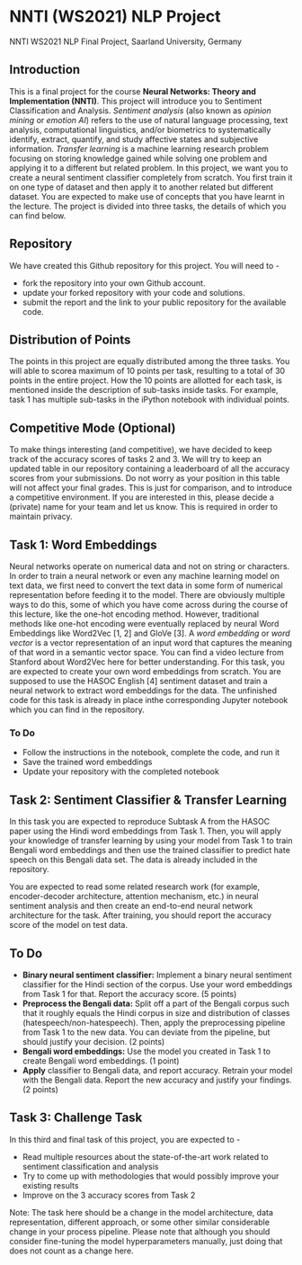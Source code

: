 # NNTI (WS2021) NLP Project
NNTI WS2021 NLP Final Project, Saarland University, Germany

## Introduction

This is a final project for the course **Neural Networks: Theory and Implementation (NNTI)**. This project will introduce you to Sentiment Classification and Analysis. *Sentiment analysis* (also known as *opinion mining* or *emotion AI*) refers to the use of natural language processing, text analysis, computational linguistics, and/or biometrics to systematically identify, extract, quantify, and study affective states and subjective information. *Transfer learning* is a machine learning research problem focusing on storing knowledge gained while solving one problem and applying it to a different but related problem. In this project, we want you to create a neural sentiment classifier completely from scratch. You  first train it  on  one  type  of  dataset  and  then apply it  to  another  related  but  different dataset.  You are expected to make use of concepts that you have learnt in the lecture.  The project is divided into three tasks, the details of which you can find below.

## Repository

We have created this Github repository for this project.  You will need to -
* fork the repository into your own Github account.
* update your forked repository with your code and solutions.
* submit the report and the link to your public repository for the available code.

## Distribution of Points

The points in this project are equally distributed among the three tasks.  You will able to scorea maximum of 10 points per task, resulting to a total of 30 points in the entire project.  How the 10 points are allotted for each task, is mentioned inside the description of sub-tasks inside tasks. For example, task 1 has multiple sub-tasks in the iPython notebook with individual points.

## Competitive Mode (Optional)

To make things interesting (and competitive), we have decided to keep track of the accuracy scores of tasks 2 and 3.  We will try to keep an updated table in our repository containing a leaderboard of all the accuracy scores from your submissions.  Do not worry as your position in this table will not affect your final grades.  This is just for comparison, and to introduce a competitive environment.  If you are interested in this, please decide a (private) name for your team and let us know.  This is required in order to maintain privacy.

## Task 1: Word Embeddings

Neural networks operate on numerical data and not on string or characters.  In order to train a neural network or even any machine learning model on text data, we first need to convert the text data in some form of numerical representation before feeding it to the model.  There are obviously multiple ways to do this, some of which you have come across during the course of this lecture, like the one-hot encoding method.  However, traditional methods like one-hot encoding were eventually replaced by neural Word Embeddings like Word2Vec [1, 2] and GloVe [3].  A *word embedding* or *word vector* is a vector representation of an input word that captures the meaning of that word in a semantic vector space.  You can find a video lecture from Stanford about Word2Vec here for better understanding. For this task, you are expected to create your own word embeddings from  scratch. You are supposed to use the HASOC English [4] sentiment dataset and train a neural network to extract word embeddings for the data. The unfinished code for this task is already in place inthe corresponding Jupyter notebook which you can find in the repository.

### To Do
* Follow the instructions in the notebook, complete the code, and run it
* Save the trained word embeddings
* Update your repository with the completed notebook

## Task 2: Sentiment Classifier & Transfer Learning

In this task you are expected to reproduce Subtask A from the HASOC paper using the Hindi word embeddings from Task 1.  Then, you will apply your knowledge of transfer learning by using  your  model  from Task 1 to train Bengali word embeddings and then use the trained classifier to predict hate speech on this Bengali data set.  The data is already included in the repository.

You are expected to read some related research work (for example, encoder-decoder architecture, attention mechanism, etc.)  in neural sentiment analysis and then create an end-to-end neural network architecture for the task. After training, you should report the accuracy score of the model on test data.

## To Do

* **Binary neural sentiment classifier:**  Implement a binary neural sentiment classifier for  the  Hindi  section  of  the  corpus. Use  your  word  embeddings  from  Task  1  for  that. Report the accuracy score. (5 points)
* **Preprocess the Bengali data:** Split off a part of the Bengali corpus such that it roughly equals the Hindi corpus in size and distribution of classes (hatespeech/non-hatespeech). Then, apply the preprocessing pipeline from Task 1 to the new data. You can deviate from the pipeline, but should justify your decision. (2 points)
* **Bengali  word  embeddings:**  Use  the  model  you  created  in  Task  1  to  create  Bengali word embeddings. (1 point)
* **Apply** classifier  to  Bengali  data,  and  report  accuracy.   Retrain  your  model  with  the Bengali data.  Report the new accuracy and justify your findings.  (2 points)

## Task 3: Challenge Task

In this third and final task of this project, you are expected to -

* Read multiple resources about the state-of-the-art work related to sentiment classification and analysis
* Try to come up with methodologies that would possibly improve your existing results
* Improve on the 3 accuracy scores from Task 2

Note: The task here should be a change in the model architecture, data representation, different approach, or some other similar considerable change in your process pipeline.  Please note that although you should consider fine-tuning the model hyperparameters manually, just doing that does not count as a change here.

